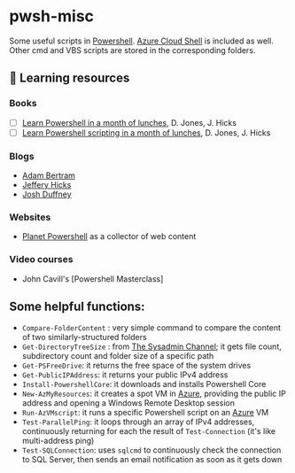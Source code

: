 # pwsh-misc

Some useful scripts in [Powershell](https://github.com/PowerShell/PowerShell). [Azure Cloud Shell](https://shell.azure.com) is included as well. Other cmd and VBS scripts are stored in the corresponding folders.

## :book: Learning resources
### Books
- [ ] [Learn Powershell in a month of lunches](https://www.manning.com/books/learn-windows-powershell-in-a-month-of-lunches-third-edition), D. Jones, J. Hicks
- [ ] [Learn Powershell scripting in a month of lunches](https://www.manning.com/books/learn-powershell-scripting-in-a-month-of-lunches), D. Jones, J. Hicks
### Blogs
* [Adam Bertram](https://adamtheautomator.com/)
* [Jeffery Hicks](https://jdhitsolutions.com/blog/)
* [Josh Duffney](https://Duffney.io)
### Websites
* [Planet Powershell](http://planetpowershell.org) as a collector of web content
### Video courses
* John Cavill's [Powershell Masterclass]

## Some helpful functions:
* `Compare-FolderContent` : very simple command to compare the content of two similarly-structured folders
* `Get-DirectoryTreeSize` : from [The Sysadmin Channel](https://thesysadminchannel.com/get-directory-tree-size-using-powershell/); it gets file count, subdirectory count and folder size of a specific path
* `Get-PSFreeDrive`: it returns the free space of the system drives
* `Get-PublicIPAddress`: it returns your public IPv4 address
* `Install-PowershellCore`: it downloads and installs Powershell Core
* `New-AzMyResources`: it creates a spot VM in [Azure](https://portal.azure.com), providing the public IP address and opening a Windows Remote Desktop session
* `Run-AzVMscript`: it runs a specific Powershell script on an [Azure](https://portal.azure.com) VM
* `Test-ParallelPing`: it loops through an array of IPv4 addresses, continuously returning for each the result of `Test-Connection` (it's like multi-address ping)
* `Test-SQLConnection`: uses `sqlcmd` to continuously check the connection to SQL Server, then sends an email notification as soon as it gets down
